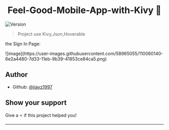 <h1 align="center">Feel-Good-Mobile-App-with-Kivy 👋</h1>
<p>
  <img alt="Version" src="https://img.shields.io/badge/version-1-blue.svg?cacheSeconds=2592000" />
</p>

> Project use Kivy,Json,Hoverable
<p> the Sign In Page:</p>
![image](https://user-images.githubusercontent.com/58965055/110060140-6e2a4480-7d33-11eb-9b39-41853ce84ca5.png)



## Author

* Github: [@jiayz1997](https://github.com/jiayz1997)

## Show your support

Give a ⭐️ if this project helped you!

***

